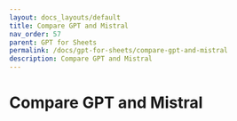 ```yaml
---
layout: docs_layouts/default
title: Compare GPT and Mistral
nav_order: 57
parent: GPT for Sheets
permalink: /docs/gpt-for-sheets/compare-gpt-and-mistral
description: Compare GPT and Mistral
---
```


# Compare GPT and Mistral
